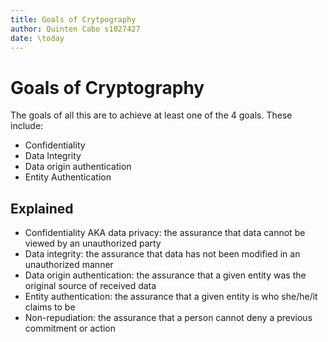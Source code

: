```yaml
---
title: Goals of Crytpography 
author: Quinten Cabo s1027427
date: \today
---
```


# Goals of Cryptography 

The goals of all this are to achieve at least one of the 4 goals. These include:

- Confidentiality 
- Data Integrity 
- Data origin authentication  
- Entity Authentication 

## Explained 
- Confidentiality AKA data privacy: the assurance that data cannot be
viewed by an unauthorized party
- Data integrity: the assurance that data has not been modified in an
unauthorized manner
- Data origin authentication: the assurance that a given entity was
the original source of received data
- Entity authentication: the assurance that a given entity is who
she/he/it claims to be
- Non-repudiation: the assurance that a person cannot deny a
previous commitment or action

